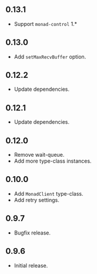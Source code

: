 0.13.1
-----------------------------------------------------------------------------
- Support `monad-control` 1.*

0.13.0
-----------------------------------------------------------------------------
- Add `setMaxRecvBuffer` option.

0.12.2
-----------------------------------------------------------------------------
- Update dependencies.

0.12.1
-----------------------------------------------------------------------------
- Update dependencies.

0.12.0
-----------------------------------------------------------------------------
- Remove wait-queue.
- Add more type-class instances.

0.10.0
-----------------------------------------------------------------------------
- Add `MonadClient` type-class.
- Add retry settings.

0.9.7
-----------------------------------------------------------------------------
- Bugfix release.

0.9.6
-----------------------------------------------------------------------------
- Initial release.
